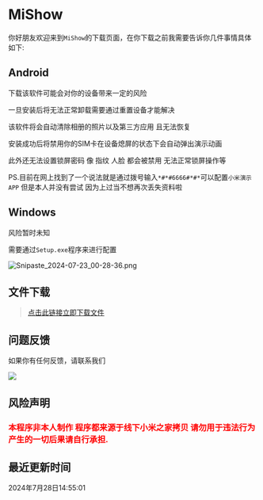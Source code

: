 
# MiShow

你好朋友欢迎来到`MiShow`的下载页面，在你下载之前我需要告诉你几件事情具体如下:

## Android 

下载该软件可能会对你的设备带来一定的风险

一旦安装后将无法正常卸载需要通过重置设备才能解决

该软件将会自动清除相册的照片以及第三方应用 且无法恢复

安装成功后将禁用你的SIM卡在设备熄屏的状态下会自动弹出演示动画

此外还无法设置锁屏密码 像 指纹 人脸 都会被禁用 无法正常锁屏操作等

PS.目前在网上找到了一个说法就是通过拨号输入`*#*#6666#*#*`可以配置`小米演示APP` 但是本人并没有尝试 因为上过当不想再次丢失资料啦

## Windows

风险暂时未知

需要通过`Setup.exe`程序来进行配置

![Snipaste_2024-07-23_00-28-36.png](https://ypy.zhuns.top/2024/07/23/Snipaste_2024-07-23_00-28-36.png)

## 文件下载

> [点击此链接立即下载文件](https://cloud.zhuns.top/%E5%B0%8F%E7%B1%B3%E6%BC%94%E7%A4%BA)

## 问题反馈

如果你有任何反馈，请联系我们

![](https://ypy.zhuns.top/2024/05/13/66417c79bacee.png)


## 风险声明

<h3 style="color: #ff0000;">本程序非本人制作 程序都来源于线下小米之家拷贝 请勿用于违法行为 产生的一切后果请自行承担.</h3>

## 最近更新时间

2024年7月28日14:55:01
